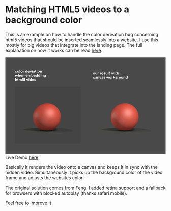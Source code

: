 # Matching HTML5 videos to a background color
This is an example on how to handle the color derivation bug concerning html5 videos that should be inserted seamlessly into a website. I use this mostly for big videos that integrate into the landing page. The full explanation on how it works can be read [here](https://sansho.studio/blog/html-videos-correct-background-color).

![drivation bug](example.gif "example gif")
Live Demo [here](https://demo.sansho.studio/blog/videobackground/)

Basically it renders the video onto a canvas and keeps it in sync with the hidden video. Simultaneously it picks up the background color of the video frame and adjusts the websites color.

The original solution comes from [Feng](https://stackoverflow.com/questions/35214962/html5-video-background-color-not-matching-background-color-of-website-in-some#44523649). I added retina support and a fallback for browsers with blocked autoplay (thanks safari mobile).

Feel free to improve :)